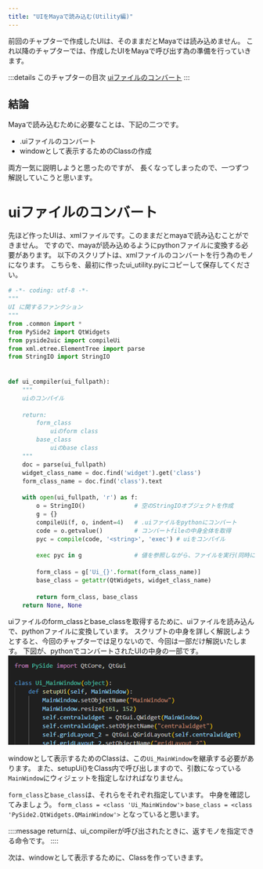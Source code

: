 ```yaml
---
title: "UIをMayaで読み込む(Utility編)"
---
```


前回のチャプターで作成したUIは、そのままだとMayaでは読み込めません。
これ以降のチャプターでは、作成したUIをMayaで呼び出す為の準備を行っていきます。

:::details このチャプターの目次
[uiファイルのコンバート](#uiファイルのコンバート)
:::

## 結論
Mayaで読み込むために必要なことは、下記の二つです。
- .uiファイルのコンバート
- windowとして表示するためのClassの作成

両方一気に説明しようと思ったのですが、
長くなってしまったので、一つずつ解説していこうと思います。


# uiファイルのコンバート
先ほど作ったUIは、xmlファイルです。このままだとmayaで読み込むことができません。
ですので、mayaが読み込めるようにpythonファイルに変換する必要があります。
以下のスクリプトは、xmlファイルのコンバートを行う為のモノになります。
こちらを、最初に作ったui_utility.pyにコピーして保存してください。

```py:ui_utility.py
# -*- coding: utf-8 -*-
""" 
UI に関するファンクション
"""
from .common import *
from PySide2 import QtWidgets
from pyside2uic import compileUi
from xml.etree.ElementTree import parse
from StringIO import StringIO


def ui_compiler(ui_fullpath):
    """
    uiのコンパイル
    
    return:
        form_class
            uiのform class
        base_class
            uiのbase class
    """
    doc = parse(ui_fullpath)
    widget_class_name = doc.find('widget').get('class')
    form_class_name = doc.find('class').text

    with open(ui_fullpath, 'r') as f:
        o = StringIO()              # 空のStringIOオブジェクトを作成
        g = {}
        compileUi(f, o, indent=4)   # .uiファイルをpythonにコンバート
        code = o.getvalue()         # コンバートfileの中身全体を取得
        pyc = compile(code, '<string>', 'exec') # uiをコンパイル

        exec pyc in g               # 値を参照しながら、ファイルを実行(同時に値を格納)
        
        form_class = g['Ui_{}'.format(form_class_name)]
        base_class = getattr(QtWidgets, widget_class_name)

        return form_class, base_class
    return None, None
```
uiファイルのform_classとbase_classを取得するために、uiファイルを読み込んで、pythonファイルに変換しています。
スクリプトの中身を詳しく解説しようとすると、今回のチャプターでは足りないので、今回は一部だけ解説いたします。
下図が、pythonでコンバートされたUIの中身の一部です。
![](/images/edit-keyframes-in-a-scene/04_ui_utility/2023-05-27-14-29-14.png)

windowとして表示するためのClassは、この`Ui_MainWindow`を継承する必要があります。
また、setupUi()をClass内で呼び出しますので、引数になっている`MainWindow`にウィジェットを指定しなければなりません。

`form_class`と`base_class`は、それらをそれぞれ指定しています。
中身を確認してみましょう。
`form_class = <class 'Ui_MainWindow'>`
`base_class = <class 'PySide2.QtWidgets.QMainWindow'>` となっていると思います。


::::message
returnは、ui_compilerが呼び出されたときに、返すモノを指定できる命令です。
::::

次は、windowとして表示するために、Classを作っていきます。
